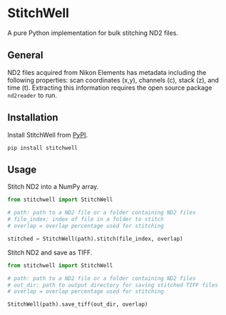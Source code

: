 # StitchWell
A pure Python implementation for bulk stitching ND2 files.

## General
ND2 files acquired from Nikon Elements has metadata including the following properties: scan coordinates (x,y), channels (c), stack (z), and time (t). Extracting this information requires the open source package `nd2reader` to run.

## Installation

Install StitchWell from [PyPI](https://pypi.org/project/stitchwell/).

```
pip install stitchwell
```

## Usage

Stitch ND2 into a NumPy array.

```python
from stitchwell import StitchWell

# path: path to a ND2 file or a folder containing ND2 files
# file_index: index of file in a folder to stitch
# overlap = overlap percentage used for stitching

stitched = StitchWell(path).stitch(file_index, overlap)
```

Stitch ND2 and save as TIFF.

```python
from stitchwell import StitchWell

# path: path to a ND2 file or a folder containing ND2 files
# out_dir: path to output directory for saving stitched TIFF files
# overlap = overlap percentage used for stitching

StitchWell(path).save_tiff(out_dir, overlap)
```
